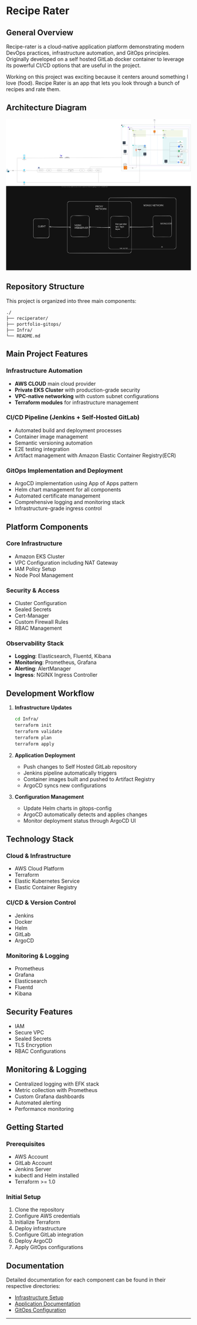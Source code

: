 # Recipe Rater

## General Overview
Recipe-rater is a cloud-native application platform demonstrating modern DevOps practices, infrastructure automation, and GitOps principles. Originally developed on a self hosted GitLab docker container to leverage its powerful CI/CD options that are useful in the project.

Working on this project was exciting because it centers around something I love (food). Recipe Rater
is an app that lets you look through a bunch of recipes and rate them.

## Architecture Diagram
![Architecture Diagram](./Architecture%20Diagram/Portfolio.drawio.png)
![Architecture Diagram](./Architecture%20Diagram/Screenshot%20from%202024-02-20%2005-14-28.png)

## Repository Structure

This project is organized into three main components:

```
./
├── reciperater/
├── portfolio-gitops/
├── Infra/
└── README.md
```

##  Main Project Features

### Infrastructure Automation
- **AWS CLOUD** main cloud provider
- **Private EKS Cluster** with production-grade security
- **VPC-native networking** with custom subnet configurations
- **Terraform modules** for infrastructure management

### CI/CD Pipeline (Jenkins + Self-Hosted GitLab)
- Automated build and deployment processes
- Container image management
- Semantic versioning automation
- E2E testing integration
- Artifact management with Amazon Elastic Container Registry(ECR)

### GitOps Implementation and Deployment
- ArgoCD implementation using App of Apps pattern
- Helm chart management for all components
- Automated certificate management
- Comprehensive logging and monitoring stack
- Infrastructure-grade ingress control

## Platform Components

### Core Infrastructure
- Amazon EKS Cluster
- VPC Configuration including NAT Gateway
- IAM Policy Setup
- Node Pool Management

### Security & Access
- Cluster Configuration
- Sealed Secrets
- Cert-Manager
- Custom Firewall Rules
- RBAC Management

### Observability Stack
- **Logging**: Elasticsearch, Fluentd, Kibana
- **Monitoring**: Prometheus, Grafana
- **Alerting**: AlertManager
- **Ingress**: NGINX Ingress Controller

## Development Workflow

1. **Infrastructure Updates**
   ```bash
   cd Infra/
   terraform init
   terraform validate
   terraform plan
   terraform apply
   ```

2. **Application Deployment**
   - Push changes to Self Hosted GitLab repository
   - Jenkins pipeline automatically triggers
   - Container images built and pushed to Artifact Registry
   - ArgoCD syncs new configurations

3. **Configuration Management**
   - Update Helm charts in gitops-config
   - ArgoCD automatically detects and applies changes
   - Monitor deployment status through ArgoCD UI

##  Technology Stack

### Cloud & Infrastructure
- AWS Cloud Platform
- Terraform
- Elastic Kubernetes Service
- Elastic Container Registry

### CI/CD & Version Control
- Jenkins
- Docker
- Helm
- GitLab
- ArgoCD

### Monitoring & Logging
- Prometheus
- Grafana
- Elasticsearch
- Fluentd
- Kibana

## Security Features

- IAM
- Secure VPC
- Sealed Secrets
- TLS Encryption
- RBAC Configurations

## Monitoring & Logging

- Centralized logging with EFK stack
- Metric collection with Prometheus
- Custom Grafana dashboards
- Automated alerting
- Performance monitoring

## Getting Started

### Prerequisites
- AWS Account
- GitLab Account
- Jenkins Server
- kubectl and Helm installed
- Terraform >= 1.0

### Initial Setup
1. Clone the repository
2. Configure AWS credentials
3. Initialize Terraform
4. Deploy infrastructure
5. Configure GitLab integration
6. Deploy ArgoCD
7. Apply GitOps configurations

## Documentation

Detailed documentation for each component can be found in their respective directories:
- [Infrastructure Setup]()
- [Application Documentation](./reciperater/README.md)
- [GitOps Configuration]()

---